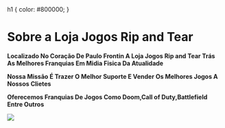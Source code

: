<!DOCTYPE html>
<html lang="pt-br">
<head>
h1 {
  color:
  #800000;
}
<meta charset="UTF-8">
  <title> Jogos Rip and Tear </title>
  </head>
<body>
<h1> Sobre a Loja Jogos Rip and Tear </h1>
<strong>
<p> Localizado No Coração De Paulo Frontin A Loja Jogos Rip and Tear Trás As Melhores Franquias Em Midia Fisica Da Atualidade </p>
<p> Nossa Missão É Trazer O Melhor Suporte E Vender Os Melhores Jogos A Nossos Clietes </p>
<p> Oferecemos Franquias De Jogos Como Doom,Call of Duty,Battlefield Entre Outros </p>
</strong>
<img src = "https://www.google.com/url?sa=i&url=https%3A%2F%2Fwww.gamereactor.pt%2Fquem-e-o-doom-slayer%2F&psig=AOvVaw2oN_2qIhHhNhWaLiPGgnS_&ust=1667911884193000&source=images&cd=vfe&ved=0CA0QjRxqFwoTCNiewa3YlfsCFQAAAAAdAAAAABAD">
</body>
</html>
